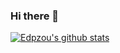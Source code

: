 ### Hi there 👋

<!--
**aksenventwo/aksenventwo** is a ✨ _special_ ✨ repository because its `README.md` (this file) appears on your GitHub profile.

Here are some ideas to get you started:

- 🔭 I’m currently working on ...
- 🌱 I’m currently learning ...
- 👯 I’m looking to collaborate on ...
- 🤔 I’m looking for help with ...
- 💬 Ask me about ...
- 📫 How to reach me: ...
- 😄 Pronouns: ...
- ⚡ Fun fact: ...
-->
[![Edpzou's github stats](https://github-readme-stats.vercel.app/api?username=aksenventwo)](https://github.com/anuraghazra/github-readme-stats)
